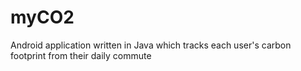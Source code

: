 # myCO2
Android application written in Java which tracks each user's carbon footprint from their daily commute

